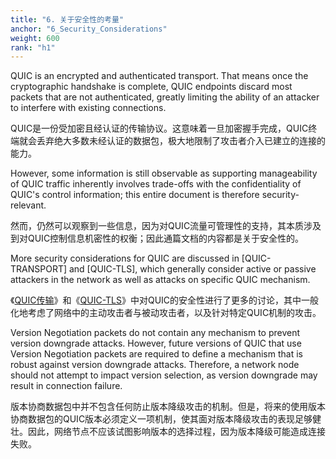 ```yaml
---
title: "6. 关于安全性的考量"
anchor: "6_Security_Considerations"
weight: 600
rank: "h1"
---
```


QUIC is an encrypted and authenticated transport. That means once the cryptographic handshake is complete, QUIC endpoints discard most packets that are not authenticated, greatly limiting the ability of an attacker to interfere with existing connections.

QUIC是一份受加密且经认证的传输协议。这意味着一旦加密握手完成，QUIC终端就会丢弃绝大多数未经认证的数据包，极大地限制了攻击者介入已建立的连接的能力。

However, some information is still observable as supporting manageability of QUIC traffic inherently involves trade-offs with the confidentiality of QUIC's control information; this entire document is therefore security-relevant.

然而，仍然可以观察到一些信息，因为对QUIC流量可管理性的支持，其本质涉及到对QUIC控制信息机密性的权衡；因此通篇文档的内容都是关于安全性的。

More security considerations for QUIC are discussed in [QUIC-TRANSPORT] and [QUIC-TLS], which generally consider active or passive attackers in the network as well as attacks on specific QUIC mechanism.

《[QUIC传输](../RFC9000_Chinese_Simplified)》和《[QUIC-TLS](../RFC9001_Chinese_Simplified)》中对QUIC的安全性进行了更多的讨论，其中一般化地考虑了网络中的主动攻击者与被动攻击者，以及针对特定QUIC机制的攻击。

Version Negotiation packets do not contain any mechanism to prevent version downgrade attacks. However, future versions of QUIC that use Version Negotiation packets are required to define a mechanism that is robust against version downgrade attacks. Therefore, a network node should not attempt to impact version selection, as version downgrade may result in connection failure.

版本协商数据包中并不包含任何防止版本降级攻击的机制。但是，将来的使用版本协商数据包的QUIC版本必须定义一项机制，使其面对版本降级攻击的表现足够健壮。因此，网络节点不应该试图影响版本的选择过程，因为版本降级可能造成连接失败。
